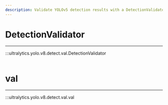 ```yaml
---
description: Validate YOLOv5 detection results with a DetectionValidator, an object-oriented Python interface for metrics and analysis.
---
```


# DetectionValidator
---
:::ultralytics.yolo.v8.detect.val.DetectionValidator
<br><br>

# val
---
:::ultralytics.yolo.v8.detect.val.val
<br><br>